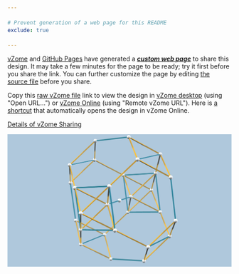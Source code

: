 ```yaml
---

# Prevent generation of a web page for this README
exclude: true

---
```


[vZome][vzome] and [GitHub Pages][pages] have generated a [***custom web page***][post] to share this design.
It may take a few minutes for the page to be ready; try it first before you share the link.
You can further customize the page by editing [the source file][source] before you share.

Copy this [raw vZome file][raw] link to view the design in
[vZome desktop][vzome] (using "Open URL...") or [vZome Online][online] (using "Remote vZome URL").
Here is [a shortcut][urlonline] that automatically opens the design in vZome Online.

[vzome]: https://www.vzome.com
[pages]: https://docs.github.com/en/pages
[online]: https://www.vzome.com/app

[Details of vZome Sharing](https://vzome.github.io/vzome/sharing.html#how-it-works)

![Image](<demo-for-jh.png>)


[post]: <https://vorth.github.io/vzome-sharing/2021/11/29/demo-for-jh-19-21-38.html>
[source]: <https://github.com/vorth/vzome-sharing/edit/main/_posts/2021-11-29-demo-for-jh-19-21-38.md>
[urlonline]: <https://vzome.com/app?url=https://raw.githubusercontent.com/vorth/vzome-sharing/main/2021/11/29/19-21-38-demo-for-jh/demo-for-jh.vZome>
[raw]: <https://raw.githubusercontent.com/vorth/vzome-sharing/main/2021/11/29/19-21-38-demo-for-jh/demo-for-jh.vZome>

